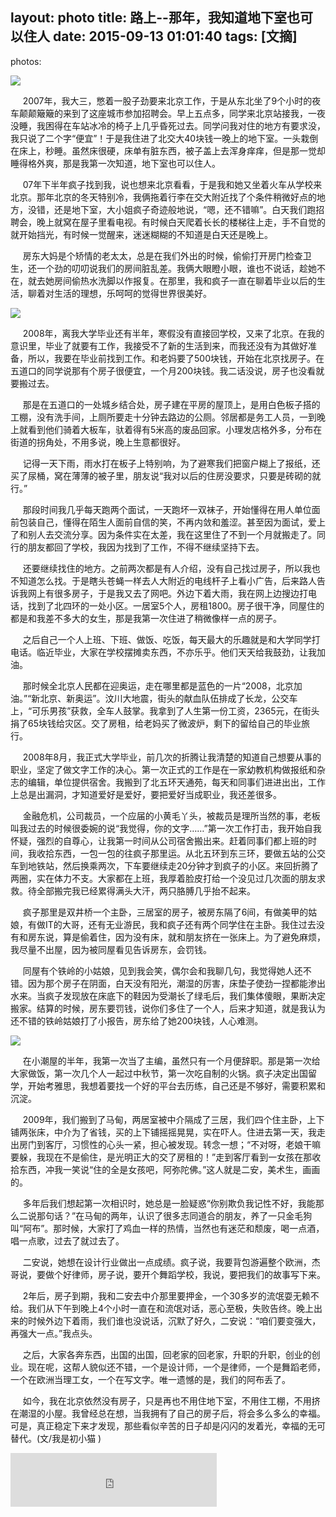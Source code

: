 layout: photo
title: 路上--那年，我知道地下室也可以住人
date: 2015-09-13 01:01:40
tags: [文摘]
---
photos:

![](http://7xnglv.com1.z0.glb.clouddn.com/%E6%85%B5%E6%87%92.jpg)

&#160;&#160; &#160;&#160;2007年，我大三，憋着一股子劲要来北京工作，于是从东北坐了9个小时的夜车颠颠簸簸的来到了这座城市参加招聘会。早上五点多，同学来北京站接我，一夜没睡，我困得在车站冰冷的椅子上几乎昏死过去。同学问我对住的地方有要求没，我只说了二个字“便宜”！于是我住进了北交大40块钱一晚上的地下室。一头栽倒在床上，秒睡。虽然床很硬，床单有脏东西，被子盖上去浑身痒痒，但是那一觉却睡得格外爽，那是我第一次知道，地下室也可以住人。

<!--more-->

&#160;&#160; &#160;&#160;07年下半年疯子找到我，说也想来北京看看，于是我和她又坐着火车从学校来北京。那年北京的冬天特别冷，我俩拖着行李在交大附近找了个条件稍微好点的地方，没错，还是地下室，大小姐疯子奇迹般地说，“嗯，还不错嘛”。白天我们跑招聘会，晚上就窝在屋子里看电视。有时候白天爬着长长的楼梯往上走，手不自觉的就开始挡光，有时候一觉醒来，迷迷糊糊的不知道是白天还是晚上。

&#160;&#160; &#160;&#160;房东大妈是个矫情的老太太，总是在我们外出的时候，偷偷打开房门检查卫生，还一个劲的叨叨说我们的房间脏乱差。我俩大眼瞪小眼，谁也不说话，趁她不在，就去她房间偷热水洗脚以作报复。在那里，我和疯子一直在聊着毕业以后的生活，聊着对生活的理想，乐呵呵的觉得世界很美好。

![](http://7xnglv.com1.z0.glb.clouddn.com/%E4%B8%8B%E5%8D%88%E8%8C%B6.jpg)

&#160;&#160; &#160;&#160;2008年，离我大学毕业还有半年，寒假没有直接回学校，又来了北京。在我的意识里，毕业了就要有工作，我接受不了新的生活到来，而我还没有为其做好准备，所以，我要在毕业前找到工作。和老妈要了500块钱，开始在北京找房子。在五道口的同学说那有个房子很便宜，一个月200块钱。我二话没说，房子也没看就要搬过去。

&#160;&#160; &#160;&#160;那是在五道口的一处城乡结合处，房子建在平房的屋顶上，是用白色板子搭的工棚，没有洗手间，上厕所要走十分钟去路边的公厕。邻居都是务工人员，一到晚上就看到他们骑着大板车，驮着得有5米高的废品回家。小理发店格外多，分布在街道的拐角处，不用多说，晚上生意都很好。

&#160;&#160; &#160;&#160;记得一天下雨，雨水打在板子上特别响，为了避寒我们把窗户糊上了报纸，还买了尿桶，窝在薄薄的被子里，朋友说“我对以后的住房没要求，只要是砖砌的就行。”

&#160;&#160; &#160;&#160;那段时间我几乎每天跑两个面试，一天跑坏一双袜子，开始懂得在用人单位面前包装自己，懂得在陌生人面前自信的笑，不再内敛和羞涩。甚至因为面试，爱上了和别人去交流分享。因为条件实在太差，我在这里住了不到一个月就搬走了。同行的朋友都回了学校，我因为找到了工作，不得不继续坚持下去。

&#160;&#160; &#160;&#160;还要继续找住的地方。之前两次都是有人介绍，没有自己找过房子，所以我也不知道怎么找。于是瞎头苍蝇一样去人大附近的电线杆子上看小广告，后来路人告诉我网上有很多房子，于是我又去了网吧。外边下着大雨，我在网上边搜边打电话，找到了北四环的一处小区。一居室5个人，房租1800。房子很干净，同屋住的都是和我差不多大的女生，那是我第一次住进了稍微像样一点的房子。

&#160;&#160; &#160;&#160;之后自己一个人上班、下班、做饭、吃饭，每天最大的乐趣就是和大学同学打电话。临近毕业，大家在学校摆摊卖东西，不亦乐乎。他们天天给我鼓劲，让我加油。

&#160;&#160; &#160;&#160;那时候全北京人民都在迎奥运，走在哪里都是蓝色的一片“2008，北京加油。”“新北京、新奥运”。汶川大地震，街头的献血队伍排成了长龙，公交车上，“可乐男孩”获救，全车人鼓掌。我拿到了人生第一份工资，2365元，在街头捐了65块钱给灾区。交了房租，给老妈买了微波炉，剩下的留给自己的毕业旅行。

&#160;&#160; &#160;&#160;2008年8月，我正式大学毕业，前几次的折腾让我清楚的知道自己想要从事的职业，坚定了做文字工作的决心。第一次正式的工作是在一家幼教机构做报纸和杂志的编辑，单位提供宿舍。我搬到了北五环天通苑，每天和同事们进进出出，工作上总是出漏洞，才知道爱好是爱好，要把爱好当成职业，我还差很多。

&#160;&#160; &#160;&#160;金融危机，公司裁员，一个应届的小黄毛丫头，被裁员是理所当然的事，老板叫我过去的时候很委婉的说“我觉得，你的文字……”第一次工作打击，我开始自我怀疑，强烈的自尊心，让我第一时间从公司宿舍搬出来。赶着同事们都上班的时间，我收拾东西，一包一包的往疯子那里运。从北五环到东三环，要做五站的公交车到地铁站，然后换乘两次，下车要继续走20分钟才到疯子的小区。来回折腾了两圈，实在体力不支。大家都在上班，我厚着脸皮打给一个没见过几次面的朋友求救。待全部搬完我已经累得满头大汗，两只胳膊几乎抬不起来。

&#160;&#160; &#160;&#160;疯子那里是双井桥一个主卧，三居室的房子，被房东隔了6间，有做美甲的姑娘，有做IT的大哥，还有无业游民，我和疯子还有两个同学住在主卧。我住过去没有和房东说，算是偷着住，因为没有床，就和朋友挤在一张床上。为了避免麻烦，我尽量不出屋，因为被同屋看见告诉房东，会罚钱。

&#160;&#160; &#160;&#160;同屋有个铁岭的小姑娘，见到我会笑，偶尔会和我聊几句，我觉得她人还不错。因为那个房子在阴面，白天没有阳光，潮湿的厉害，床垫子使劲一捏都能渗出水来。当疯子发现放在床底下的鞋因为受潮长了绿毛后，我们集体傻眼，果断决定搬家。结算的时候，房东要罚钱，说你们多住了一个人，后来才知道，就是我认为还不错的铁岭姑娘打了小报告，房东给了她200块钱，人心难测。

![](http://7xnglv.com1.z0.glb.clouddn.com/%E8%8C%B6%E7%82%B9.jpg)

&#160;&#160; &#160;&#160;在小潮屋的半年，我第一次当了主编，虽然只有一个月便辞职。那是第一次给大家做饭，第一次几个人一起过中秋节，第一次吃自制的火锅。疯子决定出国留学，开始考雅思，我想着要找一个好的平台去历练，自己还是不够好，需要积累和沉淀。

&#160;&#160; &#160;&#160;2009年，我们搬到了马甸，两居室被中介隔成了三居，我们四个住主卧，上下铺两张床，中介为了省钱，买的上下铺摇摇晃晃，实在吓人。住进去第一天，我走出房门到客厅，习惯性的心头一紧，担心被发现。转念一想；“不对呀，老娘干嘛要躲，我现在不是偷住，是光明正大的交了房租的！”走到客厅看到一女孩在那收拾东西，冲我一笑说“住的全是女孩吧，阿弥陀佛。”这人就是二安，美术生，画画的。

&#160;&#160; &#160;&#160;多年后我们想起第一次相识时，她总是一脸疑惑“你别欺负我记性不好，我能那么二说那句话？”在马甸的两年，认识了很多志同道合的朋友，养了一只金毛狗叫“阿布”。那时候，大家打了鸡血一样的热情，当然也有迷茫和颓废，喝一点酒，唱一点歌，过去了就过去了。

&#160;&#160; &#160;&#160;二安说，她想在设计行业做出一点成绩。疯子说，我要背包游遍整个欧洲，杰哥说，要做个好律师，房子说，要开个舞蹈学校，我说，要把我们的故事写下来。

&#160;&#160; &#160;&#160;2年后，房子到期，我和二安去中介那里要押金，一个30多岁的流氓耍无赖不给。我们从下午到晚上4个小时一直在和流氓对话，恶心至极，失败告终。晚上出来的时候外边下着雨，我们谁也没说话，沉默了好久，二安说：“咱们要变强大，再强大一点。”我点头。

&#160;&#160; &#160;&#160;之后，大家各奔东西，出国的出国，回老家的回老家，升职的升职，创业的创业。现在呢，这帮人貌似还不错，一个是设计师，一个是律师，一个是舞蹈老师，一个在欧洲当理工女，一个在写文字。唯一遗憾的是，我们的阿布丢了。

&#160;&#160; &#160;&#160;如今，我在北京依然没有房子，只是再也不用住地下室，不用住工棚，不用挤在潮湿的小屋。我曾经总在想，当我拥有了自己的房子后，将会多么多么的幸福。可是，真正稳定下来才发现，那些看似辛苦的日子却是闪闪的发着光，幸福的无可替代。(文/我是初小猫 )

<iframe frameborder="no" border="0" marginwidth="0" marginheight="0" width=330 height=86 src="http://music.163.com/outchain/player?type=2&id=25706282&auto=1&height=66"></iframe>
